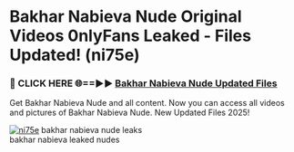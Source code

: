 # Bakhar Nabieva Nude Original Videos 0nlyFans Leaked - Files Updated! (ni75e)

<h3>🔴 CLICK HERE 🌐==►► <a href="https://tinyurl.com/yc6ubb5a" rel="nofollow">Bakhar Nabieva Nude Updated Files</a></h3>

Get Bakhar Nabieva Nude and all content. Now you can access all videos and pictures of Bakhar Nabieva Nude. New Updated Files 2025!

[![ni75e](https://i.imgur.com/7eu0CRL.gif)](https://tinyurl.com/yc6ubb5a)
bakhar nabieva nude leaks<br>
bakhar nabieva leaked nudes
